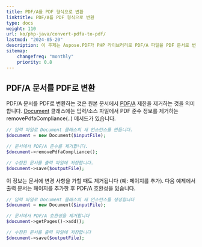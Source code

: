 ```yaml
---
title: PDF/A를 PDF 형식으로 변환 
linktitle: PDF/A를 PDF 형식으로 변환
type: docs
weight: 110
url: ko/php-java/convert-pdfa-to-pdf/
lastmod: "2024-05-20"
description: 이 주제는 Aspose.PDF가 PHP 라이브러리로 PDF/A 파일을 PDF 문서로 변환하는 방법을 보여줍니다.
sitemap:
    changefreq: "monthly"
    priority: 0.8
---
```


## PDF/A 문서를 PDF로 변환

PDF/A 문서를 PDF로 변환하는 것은 원본 문서에서 <abbr title="Portable Document Format Archive">PDF/A</abbr> 제한을 제거하는 것을 의미합니다. [Document](https://reference.aspose.com/pdf/java/com.aspose.pdf/Document) 클래스에는 입력/소스 파일에서 PDF 준수 정보를 제거하는 removePdfaCompliance(..) 메서드가 있습니다.

```php
// 입력 파일로 Document 클래스의 새 인스턴스를 만듭니다.
$document = new Document($inputFile);

// 문서에서 PDF/A 준수를 제거합니다.
$document->removePdfaCompliance();

// 수정된 문서를 출력 파일에 저장합니다.
$document->save($outputFile);
```

이 정보는 문서에 변경 사항을 가할 때도 제거됩니다 (예:
 페이지를 추가). 다음 예제에서 출력 문서는 페이지를 추가한 후 PDF/A 호환성을 잃습니다.

```php
// 입력 파일로 Document 클래스의 새 인스턴스를 생성합니다
$document = new Document($inputFile);

// 문서에서 PDF/A 호환성을 제거합니다
$document->getPages()->add();

// 수정된 문서를 출력 파일에 저장합니다
$document->save($outputFile);
```